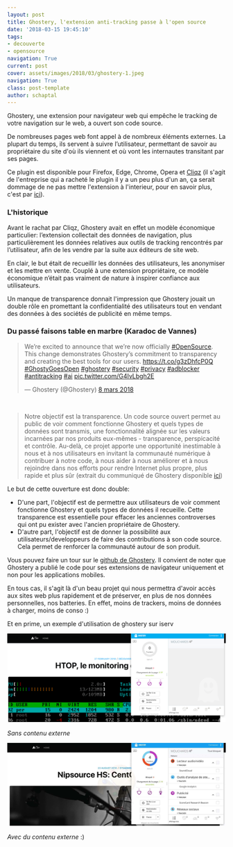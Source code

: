 ```yaml
---
layout: post
title: Ghostery, l'extension anti-tracking passe à l'open source
date: '2018-03-15 19:45:10'
tags:
- decouverte
- opensource
navigation: True
current: post
cover: assets/images/2018/03/ghostery-1.jpeg
navigation: True
class: post-template
author: schaptal
---
```


Ghostery, une extension pour navigateur web qui empêche le tracking de votre navigation sur le web, a ouvert son code source.

De nombreuses pages web font appel à de nombreux éléments externes. La plupart du temps, ils servent à suivre l’utilisateur, permettant de savoir au propriétaire du site d'où ils viennent et où vont les internautes transitant par ses pages.

Ce plugin est disponible pour Firefox, Edge, Chrome, Opera et [Cliqz](https://cliqz.com/fr/) (il s'agit de l'entreprise qui a racheté le plugin il y a un peu plus d'un an, ça serait dommage de ne pas mettre l'extension à l'interieur, pour en savoir plus, c'est par [ici](https://www.lemondeinformatique.fr/actualites/lire-cliqz-rachete-l-extension-anti-tracking-ghostery-67381.html)).


### L'historique

Avant le rachat par Cliqz, Ghostery avait en effet un modèle économique particulier: l’extension collectait des données de navigation, plus particulièrement les données relatives aux outils de tracking rencontrés par l’utilisateur, afin de les vendre par la suite aux éditeurs de site web.

En clair, le but était de recueillir les données des utilisateurs, les anonymiser et les mettre en vente. Couplé à une extension propriétaire, ce modèle économique n’était pas vraiment de nature à inspirer confiance aux utilisateurs.

Un manque de transparence donnait l'impression que Ghostery jouait un double rôle en promettant la confidentialité des utilisateurs tout en vendant des données à des sociétés de publicité en même temps.


### Du passé faisons table en marbre (Karadoc de Vannes)

<blockquote class="twitter-tweet" data-lang="fr"><p lang="en" dir="ltr">We’re excited to announce that we’re now officially <a href="https://twitter.com/hashtag/OpenSource?src=hash&amp;ref_src=twsrc%5Etfw">#OpenSource</a>. This change demonstrates Ghostery’s commitment to transparency and creating the best tools for our users. <a href="https://t.co/g3zDhfcP0Q">https://t.co/g3zDhfcP0Q</a> <a href="https://twitter.com/hashtag/GhostyGoesOpen?src=hash&amp;ref_src=twsrc%5Etfw">#GhostyGoesOpen</a> <a href="https://twitter.com/hashtag/ghostery?src=hash&amp;ref_src=twsrc%5Etfw">#ghostery</a> <a href="https://twitter.com/hashtag/security?src=hash&amp;ref_src=twsrc%5Etfw">#security</a> <a href="https://twitter.com/hashtag/privacy?src=hash&amp;ref_src=twsrc%5Etfw">#privacy</a> <a href="https://twitter.com/hashtag/adblocker?src=hash&amp;ref_src=twsrc%5Etfw">#adblocker</a> <a href="https://twitter.com/hashtag/antitracking?src=hash&amp;ref_src=twsrc%5Etfw">#antitracking</a> <a href="https://twitter.com/hashtag/ai?src=hash&amp;ref_src=twsrc%5Etfw">#ai</a> <a href="https://t.co/G4IvLbgh2E">pic.twitter.com/G4IvLbgh2E</a></p>&mdash; Ghostery (@Ghostery) <a href="https://twitter.com/Ghostery/status/971776824228433921?ref_src=twsrc%5Etfw">8 mars 2018</a></blockquote>
<script async src="https://platform.twitter.com/widgets.js" charset="utf-8"></script>

<br>

> Notre objectif est la transparence. Un code source ouvert permet au public de voir comment fonctionne Ghostery et quels types de données sont transmis, une fonctionnalité alignée sur les valeurs incarnées par nos produits eux-mêmes - transparence, perspicacité et contrôle. Au-delà, ce projet apporte une opportunité inestimable à nous et à nos utilisateurs en invitant la communauté numérique à contribuer à notre code, à nous aider à nous améliorer et à nous rejoindre dans nos efforts pour rendre Internet plus propre, plus rapide et plus sûr (extrait du communiqué de Ghostery disponible [ici](https://www.ghostery.com/fr/blog/product-releases/ghostery-goes-open-source/))

Le but de cette ouverture est donc double:
* D'une part, l'objectif est de permettre aux utilisateurs de voir comment fonctionne Ghostery et quels types de données il recueille. Cette transparence est essentielle pour effacer les anciennes controverses qui ont pu exister avec l'ancien propriétaire de Ghostery.
* D'autre part, l'objectif est de donner la possibilité aux utilisateurs/developpeurs de faire des contributions à son code source. Cela permet de renforcer la communauté autour de son produit.

Vous pouvez faire un tour sur le [github de Ghostery](https://github.com/ghostery/ghostery-extension). Il convient de noter que Ghostery a publié le code pour ses extensions de navigateur uniquement et non pour les applications mobiles.


En tous cas, il s'agit là d'un beau projet qui nous permettra d'avoir accès aux sites web plus rapidement et de préserver, en plus de nos données personnelles, nos batteries. 
En effet, moins de trackers, moins de données à charger, moins de conso :)


Et en prime, un exemple d'utilisation de ghostery sur iserv


![ghosterySansRessourcesExterne](/assets/images/2018/03/ghosterySansRessourcesExterne.png)

*Sans contenu externe*


![ghosteryAvecRessourcesExterne](/assets/images/2018/03/ghosteryAvecRessourcesExterne.jpg)

*Avec du contenu externe* :) 
